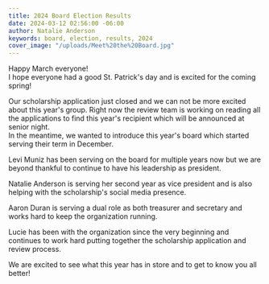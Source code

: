 ```yaml
---
title: 2024 Board Election Results
date: 2024-03-12 02:56:00 -06:00
author: Natalie Anderson
keywords: board, election, results, 2024
cover_image: "/uploads/Meet%20the%20Board.jpg"
---
```


Happy March everyone!  
I hope everyone had a good St. Patrick's day and is excited for the coming spring!

Our scholarship application just closed and we can not be more excited about this year's group. Right now the review team is working on reading all the applications to find this year's recipient which will be announced at senior night.  
In the meantime, we wanted to introduce this year's board which started serving their term in December.

Levi Muniz has been serving on the board for multiple years now but we are beyond thankful to continue to have his leadership as president.

Natalie Anderson is serving her second year as vice president and is also helping with the scholarship's social media presence.

Aaron Duran is serving a dual role as both treasurer and secretary and works hard to keep the organization running.

Lucie has been with the organization since the very beginning and continues to work hard putting together the scholarship application and review process.

We are excited to see what this year has in store and to get to know you all better!